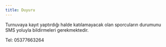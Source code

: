 ```yaml
---
title: Duyuru
---
```


Turnuvaya kayıt yaptırdığı halde katılamayacak olan sporcuların durumunu SMS yoluyla bildirmeleri gerekmektedir.

Tel: 05377663264
